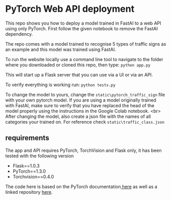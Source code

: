 # PyTorch Web API deployment

This repo shows you how to deploy a model trained in FastAI to a web API using only PyTorch.
First follow the given notebook to remove the FastAI dependency.

The repo comes with a model trained to recognise 5 types of traffic signs as an example and this model was trained using FastAI.

To run the website locally use a command line tool to navigate to the folder where you downloaded or cloned this repo, then type:
`python app.py`

This will start up a Flask server that you can use via a UI or via an API.

To verify everything is working run:
`python tests.py`

To change the model to yours, change the `static\pytorch_traffic_sign` file with your own pytorch model.
If you are using a model originally trained with FastAI, make sure to verify that you have replaced the head of the model properly using the instructions in the Google Colab notebook.
<br\>
After changing the model, also create a json file with the names of all categories your trained on. For reference check `static\traffic_class.json`

## requirements

The app and API requires PyTorch, TorchVision and Flask only, it has been tested with the following version  

- Flask==1.0.3
- PyTorch==1.3.0
- Torchvision==0.4.0


The code here is based on the PyTorch documentation<a href="https://pytorch.org/tutorials/intermediate/flask_rest_api_tutorial.html"> here</a> as well as a linked repository <a href="https://github.com/avinassh/pytorch-flask-api-heroku">here</a>.